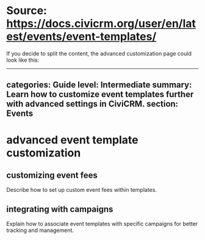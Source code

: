 # Source: https://docs.civicrm.org/user/en/latest/events/event-templates/

If you decide to split the content, the advanced customization page could look like this:

---
categories: Guide
level: Intermediate
summary: Learn how to customize event templates further with advanced settings in CiviCRM.
section: Events
---

# advanced event template customization

## customizing event fees
Describe how to set up custom event fees within templates.

## integrating with campaigns
Explain how to associate event templates with specific campaigns for better tracking and management.